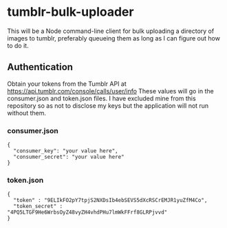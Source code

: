 # tumblr-bulk-uploader

This will be a Node command-line client for bulk uploading a directory of images to tumblr, preferably queueing them as long as I can figure out how to do it.

## Authentication

Obtain your tokens from the Tumblr API at https://api.tumblr.com/console/calls/user/info These values will go in the consumer.json and token.json files. I have excluded mine from this repository so as not to disclose my keys but the application will not run without them.

### consumer.json

```
{
  "consumer_key": "your value here",
  "consumer_secret": "your value here"
}
```

### token.json

```
{
  "token" : "9ELIkFO2pY7tpjS2NXDsIb4ebSEVS5dXcRSCrEMJR1yuZfM4Co",
  "token_secret" : "4PQ5LTGF9He6WrbsOyZ48vyZH4vhdPHu7lmWkFFrf8GLRPjvvd"
}
```
